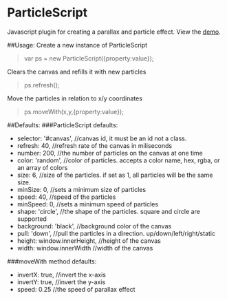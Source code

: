 # ParticleScript
Javascript plugin for creating a parallax and particle effect. 
View the <a href="http://andrewvickerman.com/exp/ParticleScript.html">demo</a>. 

##Usage:
Create a new instance of ParticleScript
>var ps = new ParticleScript({property:value});

Clears the canvas and refills it with new particles
>ps.refresh();

Move the particles in relation to x/y coordinates
>ps.moveWith(x,y,{property:value});

##Defaults:
###ParticleScript defaults:
*	selector: '#canvas',        //canvas id, it must be an id not a class.
*	refresh: 40,                //refresh rate of the canvas in miliseconds
*	number: 200,                //the number of particles on the canvas at one time
*	color: 'random',            //color of particles. accepts a color name, hex, rgba, or an array of colors
*	size: 6,                    //size of the particles. if set as 1, all particles will be the same size. 
*	minSize: 0,                 //sets a minimum size of particles
*	speed: 40,                  //speed of the particles
*	minSpeed: 0,                //sets a minimum speed of particles
*	shape: 'circle',            //the shape of the particles. square and circle are supported
*	background: 'black',        //background color of the canvas
*	pull: 'down',               //pull the particles in a direction. up/down/left/right/static
*	height: window.innerHeight, //height of the canvas
*	width: window.innerWidth    //width of the canvas

###moveWith method defaults:
*  invertX: true,              //invert the x-axis
*  invertY: true,              //invert the y-axis
*  speed: 0.25                 //the speed of parallax effect
